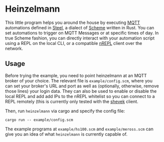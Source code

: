 # Heinzelmann

This little program helps you around the house by executing [MQTT](https://mqtt.org) automations defined in [Steel](https://github.com/mattwparas/steel), a dialect of [Scheme](https://www.scheme.org/) written in Rust. You can set automations to trigger on MQTT Messages or at specific times of day. In true Scheme fashion, you can directly interact with your automation script using a REPL on the local CLI, or a compatible [nREPL](https://nrepl.org) client over the network.

## Usage

Before trying the example, you need to point heinzelmann at an MQTT broker of your choice. The relevant file is `example/config.scm`, where you can set your broker's URL and port as well as (optionally, otherwise, remove those lines) your login data. They can also be used to enable or disable the local REPL and add add IPs to the nREPL whitelist so you can connect to a REPL remotely (this is currently only tested with the [shevek](https://git.sr.ht/~technomancy/shevek/) client.

Then, run `heinzelmann` via cargo and specify the config file:

```
cargo run -- example/config.scm
```

The example programs at `example/hs100.scm` and `example/meross.scm` can give you an idea of what `heinzelmann` is currently capable of.
